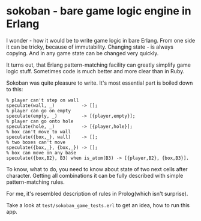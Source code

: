 # sokoban - bare game logic engine in Erlang

I wonder - how it would be to write game logic in bare Erlang. From one side it
can be tricky, because of immutability. Changing state - is always copying. And
in any game state can be changed very quickly.

It turns out, that Erlang pattern-matching facility can greatly simplify game
logic stuff. Sometimes code is much better and more clear than in Ruby.

Sokoban was quite pleasure to write. It's most essential part is boiled down to
this:

    % player can't step on wall
    speculate(wall, _)          -> [];
    % player can go on empty
    speculate(empty, _)         -> [{player,empty}];
    % player can go onto hole
    speculate(hole, _)          -> [{player,hole}];
    % box can't move to wall
    speculate({box,_}, wall)    -> [];
    % two boxes can't move
    speculate({box,_}, {box,_}) -> [];
    % box can move on any base
    speculate({box,B2}, B3) when is_atom(B3) -> [{player,B2}, {box,B3}].

To know, what to do, you need to know about state of two next cells after
character. Getting all combinations it can be fully described with simple
pattern-matching rules.

For me, it's resembled description of rules in Prolog(which isn't surprise).

Take a look at `test/sokoban_game_tests.erl` to get an idea, how to run this
app. 

